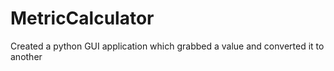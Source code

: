 # MetricCalculator
Created a python GUI application which grabbed a value and converted it to another 
